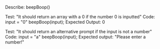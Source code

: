 Describe: beepBoop()

Test: "It should return an array with a 0 if the number 0 is inputted"
Code: 
input = "0"
beepBoop(input);
Expected Output: 0

Test: "It should return an alternative prompt if the input is not a number"
Code:
input = "a"
beepBoop(input);
Expected output: "Please enter a number!"